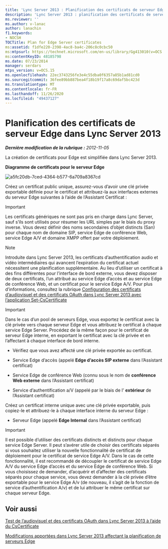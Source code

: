 ```yaml
---
title: 'Lync Server 2013 : Planification des certificats de serveur Edge'
description: 'Lync Server 2013 : planification des certificats de serveur Edge.'
ms.reviewer: ''
ms.author: v-lanac
author: lanachin
f1.keywords:
- NOCSH
TOCTitle: Plan for Edge Server certificates
ms:assetid: f1dfe220-2398-4ac8-ba4c-206c8c0cbc50
ms:mtpsurl: https://technet.microsoft.com/en-us/library/Gg413010(v=OCS.15)
ms:contentKeyID: 48185798
ms.date: 07/23/2014
manager: serdars
mtps_version: v=OCS.15
ms.openlocfilehash: 22ec3743256fe3e4c55dba0f6357a85b1ad81cd0
ms.sourcegitcommit: 36fee89bb887bea4f18b19f17a8c69daf5bc423d
ms.translationtype: MT
ms.contentlocale: fr-FR
ms.lasthandoff: 11/26/2020
ms.locfileid: "49437127"
---
```

# <a name="plan-for-edge-server-certificates-in-lync-server-2013"></a>Planification des certificats de serveur Edge dans Lync Server 2013

<div data-xmlns="http://www.w3.org/1999/xhtml">

<div class="topic" data-xmlns="http://www.w3.org/1999/xhtml" data-msxsl="urn:schemas-microsoft-com:xslt" data-cs="https://msdn.microsoft.com/">

<div data-asp="https://msdn2.microsoft.com/asp">



</div>

<div id="mainSection">

<div id="mainBody">

<span> </span>

_**Dernière modification de la rubrique :** 2012-11-05_

La création de certificats pour Edge est simplifiée dans Lync Server 2013.

**Diagramme de certificats pour le serveur Edge**

![a5fc20db-7ced-4364-b577-6a709a8367cd](images/Gg413010.a5fc20db-7ced-4364-b577-6a709a8367cd(OCS.15).jpg "a5fc20db-7ced-4364-b577-6a709a8367cd")

Créez un certificat public unique, assurez-vous d’avoir une clé privée exportable définie pour le certificat et attribuez-la aux interfaces externes du serveur Edge suivantes à l’aide de l’Assistant Certificat :

<div>


> [!IMPORTANT]  
> Les certificats génériques ne sont pas pris en charge dans Lync Server, sauf s’ils sont utilisés pour résumer les URL simples par le biais du proxy inverse. Vous devez définir des noms secondaires d’objet distincts (San) pour chaque nom de domaine SIP, service Edge de conférence Web, service Edge A/V et domaine XMPP offert par votre déploiement.



</div>

<div>


> [!NOTE]  
> Introduite dans Lync Server 2013, les certificats d’authentification audio et vidéo intermédiaires qui avancent l’expiration du certificat actuel nécessitent une planification supplémentaire. Au lieu d’utiliser un certificat à des fins différentes pour l’interface de bord externe, vous devez disposer de deux certificats, l’un attribué au service Edge d’accès et au service Edge de conférence Web, et un certificat pour le service Edge A/V. Pour plus d’informations, consultez la rubrique <A href="lync-server-2013-staging-av-and-oauth-certificates-using-roll-in-https://docs.microsoft.com/powershell/module/skype/Set-CsCertificate">Configuration des certificats d’audiovisuel et des certificats OAuth dans Lync Server 2013 avec l’application Set-CsCertificate</A>



</div>

<div>


> [!IMPORTANT]  
> Dans le cas d’un pool de serveurs Edge, vous exportez le certificat avec la clé privée vers chaque serveur Edge et vous attribuez le certificat à chaque service Edge Server. Procédez de la même façon pour le certificat de serveur Edge interne, en exportant le certificat avec la clé privée et en l’affectant à chaque interface de bord interne.



</div>

  - Vérifiez que vous avez affecté une clé privée exportée au certificat.

  - Service Edge d’accès (appelé **Edge d’accès SIP externe** dans l’Assistant certificat)

  - Service Edge de conférence Web (connu sous le nom de **conférence Web externe** dans l’Assistant certificat)

  - Service d’authentification a/V (appelé par le biais de l' **extérieur** de l’Assistant certificat)

Créez un certificat interne unique avec une clé privée exportable, puis copiez-le et attribuez-le à chaque interface interne du serveur Edge :

  - Serveur Edge (appelé **Edge Internal** dans l’Assistant certificat)

<div>


> [!IMPORTANT]  
> Il est possible d’utiliser des certificats distincts et distincts pour chaque service Edge Server. Il peut s’avérer utile de choisir des certificats séparés si vous souhaitez utiliser la nouvelle fonctionnalité de certificat de déploiement pour le certificat de service Edge A/V. Dans le cas de cette fonctionnalité, il est recommandé de découpler le certificat de service Edge A/V du service Edge d’accès et du service Edge de conférence Web. Si vous choisissez de demander, d’acquérir et d’affecter des certificats séparés pour chaque service, vous devez demander à la clé privée d’être exportable pour le service Edge A/v (de nouveau, il s’agit de la fonction de service d’authentification A/v) et de lui attribuer le même certificat sur chaque serveur Edge.



</div>

<div>

## <a name="see-also"></a>Voir aussi


[Test de l’audiovisuel et des certificats OAuth dans Lync Server 2013 à l’aide du CsCertificate](lync-server-2013-staging-av-and-oauth-certificates-using-roll-in-https://docs.microsoft.com/powershell/module/skype/Set-CsCertificate)  


[Modifications apportées dans Lync Server 2013 affectant la planification de serveurs Edge](lync-server-2013-changes-in-lync-server-that-affect-edge-server-planning.md)  
  

</div>

</div>

<span> </span>

</div>

</div>

</div>

